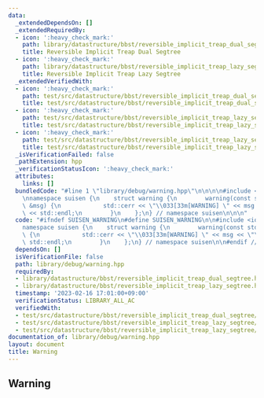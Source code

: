 ```yaml
---
data:
  _extendedDependsOn: []
  _extendedRequiredBy:
  - icon: ':heavy_check_mark:'
    path: library/datastructure/bbst/reversible_implicit_treap_dual_segtree.hpp
    title: Reversible Implicit Treap Dual Segtree
  - icon: ':heavy_check_mark:'
    path: library/datastructure/bbst/reversible_implicit_treap_lazy_segtree.hpp
    title: Reversible Implicit Treap Lazy Segtree
  _extendedVerifiedWith:
  - icon: ':heavy_check_mark:'
    path: test/src/datastructure/bbst/reversible_implicit_treap_dual_segtree/dummy.test.cpp
    title: test/src/datastructure/bbst/reversible_implicit_treap_dual_segtree/dummy.test.cpp
  - icon: ':heavy_check_mark:'
    path: test/src/datastructure/bbst/reversible_implicit_treap_lazy_segtree/dummy.test.cpp
    title: test/src/datastructure/bbst/reversible_implicit_treap_lazy_segtree/dummy.test.cpp
  - icon: ':heavy_check_mark:'
    path: test/src/datastructure/bbst/reversible_implicit_treap_lazy_segtree/dynamic_sequence_range_affine_range_sum.test.cpp
    title: test/src/datastructure/bbst/reversible_implicit_treap_lazy_segtree/dynamic_sequence_range_affine_range_sum.test.cpp
  _isVerificationFailed: false
  _pathExtension: hpp
  _verificationStatusIcon: ':heavy_check_mark:'
  attributes:
    links: []
  bundledCode: "#line 1 \"library/debug/warning.hpp\"\n\n\n\n#include <iostream>\n\
    \nnamespace suisen {\n    struct warning {\n        warning(const std::string\
    \ &msg) {\n            std::cerr << \"\\033[33m[WARNING] \" << msg << \"\\033[0m\"\
    \ << std::endl;\n        }\n    };\n} // namespace suisen\n\n\n"
  code: "#ifndef SUISEN_WARNING\n#define SUISEN_WARNING\n\n#include <iostream>\n\n\
    namespace suisen {\n    struct warning {\n        warning(const std::string &msg)\
    \ {\n            std::cerr << \"\\033[33m[WARNING] \" << msg << \"\\033[0m\" <<\
    \ std::endl;\n        }\n    };\n} // namespace suisen\n\n#endif // SUISEN_WARNING\n"
  dependsOn: []
  isVerificationFile: false
  path: library/debug/warning.hpp
  requiredBy:
  - library/datastructure/bbst/reversible_implicit_treap_dual_segtree.hpp
  - library/datastructure/bbst/reversible_implicit_treap_lazy_segtree.hpp
  timestamp: '2023-02-16 17:01:00+09:00'
  verificationStatus: LIBRARY_ALL_AC
  verifiedWith:
  - test/src/datastructure/bbst/reversible_implicit_treap_dual_segtree/dummy.test.cpp
  - test/src/datastructure/bbst/reversible_implicit_treap_lazy_segtree/dynamic_sequence_range_affine_range_sum.test.cpp
  - test/src/datastructure/bbst/reversible_implicit_treap_lazy_segtree/dummy.test.cpp
documentation_of: library/debug/warning.hpp
layout: document
title: Warning
---
```

## Warning
